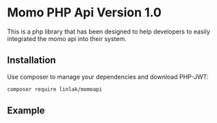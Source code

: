 Momo PHP Api Version 1.0
=========================
This is a php library that has been designed to help developers to easily integrated the momo api into their system.

Installation
------------

Use composer to manage your dependencies and download PHP-JWT:

```bash
composer require linlak/momoapi
```

Example
-------


